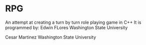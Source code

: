 # RPG
An attempt at creating a turn by turn role playing game in C++
It is programmed by: 
Edwin FLores
Washington State University

Cesar Martinez
Washington State University

